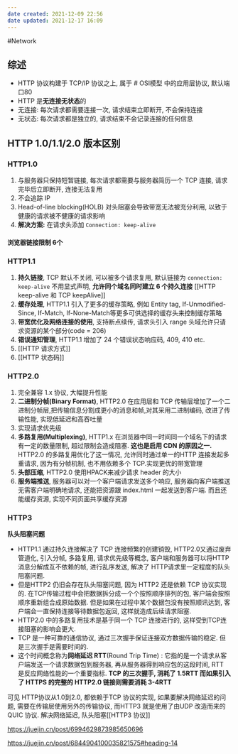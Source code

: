 ```yaml
---
date created: 2021-12-09 22:56
date updated: 2021-12-17 16:09
---
```


#Network

## 综述

- HTTP 协议构建于 TCP/IP 协议之上, 属于 # OSI模型 中的应用层协议, 默认端口80
- HTTP 是**无连接无状态**的
- 无连接: 每次请求都需要连接一次, 请求结束立即断开, 不会保持连接
- 无状态: 每次请求都是独立的, 请求结束不会记录连接的任何信息

## HTTP 1.0/1.1/2.0 版本区别

### HTTP1.0

1. 与服务器只保持短暂链接, 每次请求都需要与服务器简历一个 TCP 连接, 请求完毕后立即断开, 连接无法复用
2. 不会追踪 IP
3. Head-of-line blocking(HOLB) 对头阻塞会导致带宽无法被充分利用, 以致于健康的请求被不健康的请求影响
4. **解决方案:** 在请求头添加 `Connection: keep-alive`

#### 浏览器链接限制 6个

### HTTP1.1

1. **持久链接**, TCP 默认不关闭, 可以被多个请求复用, 默认链接为 `connection: keep-alive` 不用显式声明, **允许同个域名同时建立 6 个持久连接** [[HTTP keep-alive 和 TCP keepAlive]]
2. **缓存处理**, HTTP1.1 引入了更多的缓存策略, 例如 Entity tag, If-Unmodified-Since, If-Match, If-None-Match等更多可供选择的缓存头来控制缓存策略
3. **带宽优化及网络连接的使用**, 支持断点续传, 请求头引入 range 头域允许只请求资源的某个部分(code = 206)
4. **错误通知管理**, HTTP1.1 增加了 24 个错误状态响应码, 409, 410 etc.
5. [[HTTP 请求方式]]
6. [[HTTP 状态码]]

### HTTP2.0

1. 完全兼容 1.x 协议, 大幅提升性能
2. **二进制分帧(Binary Format)**, HTTP2.0 在应用层和 TCP 传输层增加了一个二进制分帧层,把传输信息分割成更小的消息和帧,对其采用二进制编码, 改进了传输性能, 实现低延迟和高吞吐量
3. 实现请求优先级
4. **多路复用(Multiplexing)**, HTTP1.x 在浏览器中同一时间同一个域名下的请求有一定的数量限制, 超过限制会造成阻塞. **这也是启用 CDN 的原因之一.** HTTP2.0 的多路复用优化了这一情况, 允许同时通过单一的HTTP 连接发起多重请求, 因为有分帧机制, 也不用依赖多个 TCP.实现更优的带宽管理
5. **头部压缩**, HTTP2.0 使用HPACK来减少请求 header 的大小
6. **服务端推送**, 服务器可以对一个客户端请求发送多个响应, 服务器向客户端推送无需客户端明确地请求, 还能把资源跟 index.html 一起发送到客户端. 而且还能缓存资源, 实现不同页面共享缓存资源

### HTTP3
**队头阻塞问题**
- HTTP1.1 通过持久连接解决了 TCP 连接频繁的创建销毁, HTTP2.0又通过废弃管道化, 引入分帧, 多路复用, 请求优先级等概念, 客户端和服务器可以将HTTP消息分解成互不依赖的帧, 进行乱序发送, 解决了 HTTP请求里一定程度的队头阻塞问题.
- 但是HTTP2 仍旧会存在队头阻塞问题, 因为 HTTP2 还是依赖 TCP 协议实现的. 在TCP传输过程中会把数据拆分成一个个按照顺序排列的包, 客户端会按照顺序重新组合成原始数据. 但是如果在过程中某个数据包没有按照顺讯达到, 客户端会一直保持连接等待数据包返回, 这样就造成后续请求阻塞. 
- HTTP2.0 中的多路复用技术是基于同一个 TCP 连接进行的, 这样受到TCP连接阻塞的影响会更大. 
- TCP 是一种可靠的通信协议, 通过三次握手保证连接双方数据传输的稳定. 但是三次握手是需要时间的. 
- 这个时间概念称为**网络延迟 RTT**(Round Trip Time) : 它指的是一个请求从客户端发送一个请求数据包到服务器, 再从服务器得到响应包的这段时间, RTT 是反应网络性能的一个重要指标. **TCP 的三次握手, 消耗了 1.5RTT 而如果引入了 HTTPS 的完整的 HTTP2.0 链接则需要消耗 3-4RTT**

可见 HTTP协议从1.0到2.0, 都依赖于TCP 协议的实现, 如果要解决网络延迟的问题, 需要在传输层使用另外的传输协议, 而HTTP3 就是使用了由UDP 改造而来的 QUIC 协议. 解决网络延迟, 队头阻塞[[HTTP3 协议]]


<https://juejin.cn/post/6994629873985650696>

<https://juejin.cn/post/6844904100035821575#heading-14>

